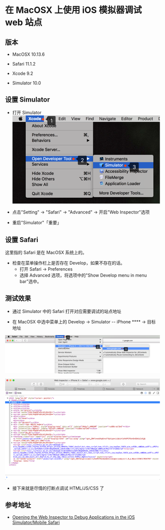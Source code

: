 # 在 MacOSX 上使用 iOS 模拟器调试 web 站点

## 版本

- MacOSX 10.13.6

- Safari 11.1.2

- Xcode 9.2

- Simulator 10.0

## 设置 Simulator

- 打开 Simulator
  ![](/assets/mac-osx/lunched-simulator.png)

- 点击"Setting" -> "Safari" -> "Advanced" -> 开启"Web Inspector"选项

- 重启"Simulator"「重要」

## 设置 Safari

这里指的 Safari 是在 MacOSX 系统上的。

- 检查在菜单操作栏上是否存在 Develop，如果不存在的话。
  - 打开 Safari -> Preferences
  - 选择 Advanced 选项，将选项中的"Show Develop menu in menu bar"选中。

## 测试效果

- 通过 Simulator 中的 Safari 打开对应需要调试的站点地址

- 在 MacOSX 中选中菜单上的 Develop -> Simulator -- iPhone \*\*\*\* -> 目标地址

![](/assets/mac-osx/choose-simulator-from-safari.png)

![](/assets/mac-osx/choose-simulator-from-safari-result.png)

- 接下来就是尽情的打断点调试 HTML/JS/CSS 了

## 参考地址

- [Opening the Web Inspector to Debug Applications in the iOS Simulator/Mobile Safari](https://support.saucelabs.com/hc/en-us/articles/115002200207-Opening-the-Web-Inspector-to-Debug-Applications-in-the-iOS-Simulator-Mobile-Safari)

